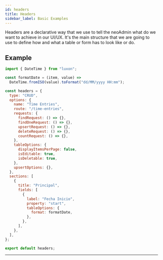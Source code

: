 ```yaml
---
id: headers
title: Headers
sidebar_label: Basic Examples
---
```


Headers are a declarative way that we use to tell the neoAdmin what do we want to achieve in our UI/UX. It's the main structure that we are going to use to define how and what a table or form has to look like or do.

## Example

```js
import { DateTime } from "luxon";

const formatDate = (item, value) =>
  DateTime.fromISO(value).toFormat("dd/MM/yyyy HH:mm");

const headers = {
  type: "CRUD",
  options: {
    name: "Time Entries",
    route: "/time-entries",
    requests: {
      findRequest: () => {},
      findOneRequest: () => {},
      upsertRequest: () => {},
      deleteRequest: () => {},
      countRequest: () => {},
    },
    tableOptions: {
      displayItemsPerPage: false,
      isEditable: true,
      isDeletable: true,
    },
    upsertOptions: {},
  },
  sections: [
    {
      title: "Principal",
      fields: [
        {
          label: "Fecha Inicio",
          property: "start",
          tableOptions: {
            format: formatDate,
          },
        },
      ],
    },
  ],
};

export default headers;
```

---
